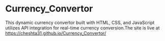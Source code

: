 # Currency_Convertor
This dynamic currency convertor built with HTML, CSS, and JavaScript utilizes API integration for real-time currency conversion.The site is live at https://cheshta31.github.io/Currency_Convertor/
